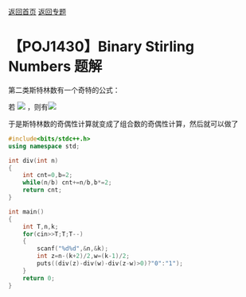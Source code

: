 [返回首页](https://EbolaEmperor.github.io)
[返回专题](https://EbolaEmperor.github.io/special/Strling)

# 【POJ1430】Binary Stirling Numbers 题解

第二类斯特林数有一个奇特的公式：

若 ![](http://latex.codecogs.com/svg.latex?z=n-\left&space;\lceil&space;\frac{k+1}{2}&space;\right&space;\rceil,&space;w=\left&space;\lfloor&space;\frac{k-1}{2}&space;\right&space;\rfloor) ，则有![](http://latex.codecogs.com/svg.latex?\begin{Bmatrix}&space;n\\&space;k&space;\end{Bmatrix}&space;=C_z^w(mod&space;2))

于是斯特林数的奇偶性计算就变成了组合数的奇偶性计算，然后就可以做了

```cpp
#include<bits/stdc++.h>
using namespace std;

int div(int n)
{
	int cnt=0,b=2;
	while(n/b) cnt+=n/b,b*=2;
	return cnt;
}

int main()
{
	int T,n,k;
	for(cin>>T;T;T--)
	{
		scanf("%d%d",&n,&k);
		int z=n-(k+2)/2,w=(k-1)/2;
		puts((div(z)-div(w)-div(z-w)>0)?"0":"1");
	}
	return 0;
}
```
